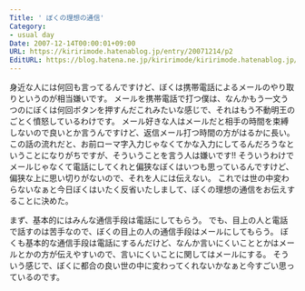 ```yaml
---
Title: ' ぼくの理想の通信'
Category:
- usual day
Date: 2007-12-14T00:00:01+09:00
URL: https://kiririmode.hatenablog.jp/entry/20071214/p2
EditURL: https://blog.hatena.ne.jp/kiririmode/kiririmode.hatenablog.jp/atom/entry/8454420450078215923
---
```



身近な人には何回も言ってるんですけど、ぼくは携帯電話によるメールのやり取りというのが相当嫌いです。
メールを携帯電話で打つ僕は、なんかもう一文うつのにぼくは何回ボタンを押すんだこれみたいな感じで、それはもう不動明王のごとく憤怒しているわけです。
メール好きな人はメールだと相手の時間を束縛しないので良いとか言うんですけど、返信メール打つ時間の方がはるかに長い。
この話の流れだと、お前ローマ字入力じゃなくてかな入力にしてるんだろうなということになりがちですが、そういうことを言う人は嫌いです!!
そういうわけでメールじゃなくて電話にしてくれと偏狭なぼくはいつも思っているんですけど、偏狭な上に思い切りがないので、それを人には伝えない。
これでは世の中変わらないなぁと今日ぼくはいたく反省いたしまして、ぼくの理想の通信をお伝えすることに決めた。


まず、基本的にはみんな通信手段は電話にしてもらう。
でも、目上の人と電話で話すのは苦手なので、ぼくの目上の人の通信手段はメールにしてもらう。
ぼくも基本的な通信手段は電話にするんだけど、なんか言いにくいこととかはメールとかの方が伝えやすいので、言いにくいことに関してはメールにする。
そういう感じで、ぼくに都合の良い世の中に変わってくれないかなぁと今すごい思っているのです。
